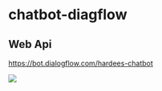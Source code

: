# chatbot-diagflow

## Web Api
https://bot.dialogflow.com/hardees-chatbot

![](https://i.imgur.com/QhlCfSJ.png)


